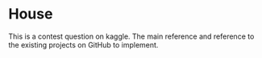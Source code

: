 # House
This is a contest question on kaggle. The main reference and reference to the existing projects on GitHub to implement.
